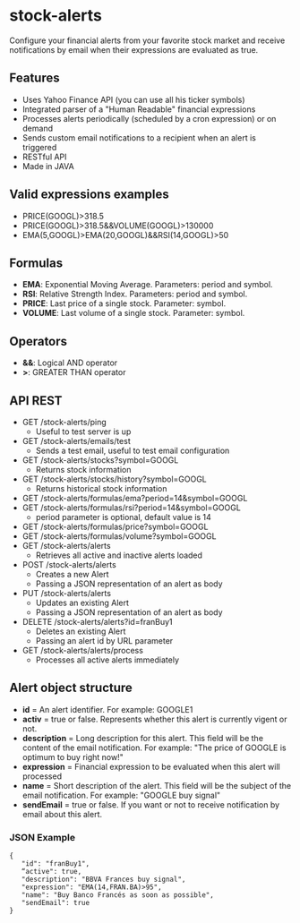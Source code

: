 # stock-alerts

Configure your financial alerts from your favorite stock market and receive notifications by email when their expressions are evaluated as true.

## Features
* Uses Yahoo Finance API (you can use all his ticker symbols)
* Integrated parser of a "Human Readable" financial expressions
* Processes alerts periodically (scheduled by a cron expression) or on demand
* Sends custom email notifications to a recipient when an alert is triggered
* RESTful API
* Made in JAVA

## Valid expressions examples
* PRICE(GOOGL)>318.5
* PRICE(GOOGL)>318.5&&VOLUME(GOOGL)>130000
* EMA(5,GOOGL)>EMA(20,GOOGL)&&RSI(14,GOOGL)>50

## Formulas
* __EMA__: Exponential Moving Average. Parameters: period and symbol.
* __RSI__: Relative Strength Index. Parameters: period and symbol.
* __PRICE__: Last price of a single stock. Parameter: symbol.
* __VOLUME__: Last volume of a single stock. Parameter: symbol.

## Operators
* __&&__: Logical AND operator
* __>__: GREATER THAN operator

## API REST
* GET /stock-alerts/ping 
  * Useful to test server is up
* GET /stock-alerts/emails/test
  * Sends a test email, useful to test email configuration
* GET /stock-alerts/stocks?symbol=GOOGL
  * Returns stock information
* GET /stock-alerts/stocks/history?symbol=GOOGL
  * Returns historical stock information
* GET /stock-alerts/formulas/ema?period=14&symbol=GOOGL
* GET /stock-alerts/formulas/rsi?period=14&symbol=GOOGL 
  * period parameter is optional, default value is 14
* GET /stock-alerts/formulas/price?symbol=GOOGL
* GET /stock-alerts/formulas/volume?symbol=GOOGL
* GET /stock-alerts/alerts 
  * Retrieves all active and inactive alerts loaded
* POST /stock-alerts/alerts 
  * Creates a new Alert
  * Passing a JSON representation of an alert as body
* PUT /stock-alerts/alerts 
  * Updates an existing Alert
  * Passing a JSON representation of an alert as body
* DELETE /stock-alerts/alerts?id=franBuy1 
  * Deletes an existing Alert
  * Passing an alert id by URL parameter
* GET /stock-alerts/alerts/process 
  * Processes all active alerts immediately

## Alert object structure
* __id__ = An alert identifier. For example: GOOGLE1
* __activ__ = true or false. Represents whether this alert is currently vigent or not.
* __description__ = Long description for this alert. This field will be the content of the email notification. For example: "The price of GOOGLE is optimum to buy right now!"
* __expression__ = Financial expression to be evaluated when this alert will processed
* __name__ = Short description of the alert. This field will be the subject of the email notification. For example: "GOOGLE buy signal"
* __sendEmail__ = true or false. If you want or not to receive notification by email about this alert.

### JSON Example
```
{
   "id": "franBuy1",
   “active": true,
   "description": "BBVA Frances buy signal",
   "expression": "EMA(14,FRAN.BA)>95",
   "name": "Buy Banco Francés as soon as possible",
   "sendEmail": true
}
```
